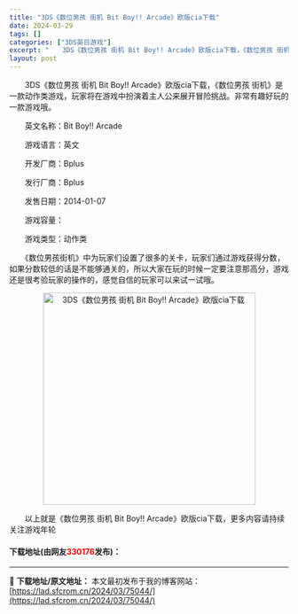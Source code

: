 ```yaml
---
title: "3DS《数位男孩 街机 Bit Boy!! Arcade》欧版cia下载"
date: 2024-03-29
tags: []
categories: ["3DS英日游戏"]
excerpt: "　　3DS《数位男孩 街机 Bit Boy!! Arcade》欧版cia下载，《数位男孩 街机》是一款动作类游戏，玩家将在游戏中扮演着主人公来展开冒险挑战。非常有趣好玩的一款游戏哦。 　　英文名称：Bit Boy!! Arcade 　　游戏语言：英文 　　开发厂商：Bplus 　　发行厂商：Bplu&hellip;"
layout: post
---
```


 <p>　　3DS《数位男孩 街机 Bit Boy!! Arcade》欧版cia下载，《数位男孩 街机》是一款动作类游戏，玩家将在游戏中扮演着主人公来展开冒险挑战。非常有趣好玩的一款游戏哦。</p> <p>　　英文名称：Bit Boy!! Arcade</p> <p>　　游戏语言：英文</p> <p>　　开发厂商：Bplus</p> <p>　　发行厂商：Bplus</p> <p>　　发售日期：2014-01-07</p> <p>　　游戏容量：</p> <p>　　游戏类型：动作类</p> <p>　　《数位男孩街机》中为玩家们设置了很多的关卡，玩家们通过游戏获得分数，如果分数较低的话是不能够通关的，所以大家在玩的时候一定要注意那高分，游戏还是很考验玩家的操作的，感觉自信的玩家可以来试一试哦。</p> <p align="center"><img align="" border="0" src="https://lad.sfcrom.cn/wp-content/uploads/2024/03/20240329_660633fd08bcd.jpg" width="383" alt="3DS《数位男孩 街机 Bit Boy!! Arcade》欧版cia下载" /></p> <p>　　以上就是《数位男孩 街机 Bit Boy!! Arcade》欧版cia下载，更多内容请持续关注游戏年轮</p> <p><h4>下载地址(由网友<font color="red">330176</font>发布)：</h4></p> 

---
📖 **下载地址/原文地址：** 本文最初发布于我的博客网站：[https://lad.sfcrom.cn/2024/03/75044/](https://lad.sfcrom.cn/2024/03/75044/)
